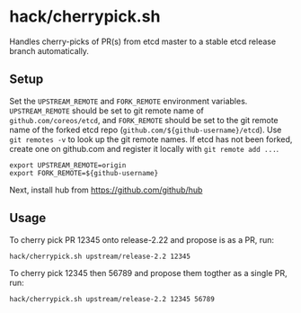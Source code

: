 # hack/cherrypick.sh

Handles cherry-picks of PR(s) from etcd master to a stable etcd release branch automatically.

## Setup

Set the `UPSTREAM_REMOTE` and `FORK_REMOTE` environment variables.
`UPSTREAM_REMOTE` should be set to git remote name of `github.com/coreos/etcd`,
and `FORK_REMOTE` should be set to the git remote name of the forked etcd
repo (`github.com/${github-username}/etcd`). Use `git remotes -v` to
look up the git remote names. If etcd has not been forked, create
one on github.com and register it locally with `git remote add ...`.


```
export UPSTREAM_REMOTE=origin
export FORK_REMOTE=${github-username}
```

Next, install hub from https://github.com/github/hub

## Usage

To cherry pick PR 12345 onto release-2.22 and propose is as a PR, run:

```sh
hack/cherrypick.sh upstream/release-2.2 12345
```

To cherry pick 12345 then 56789 and propose them togther as a single PR, run:

```
hack/cherrypick.sh upstream/release-2.2 12345 56789
```


